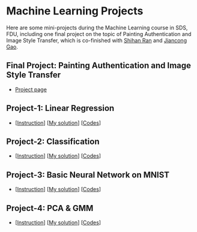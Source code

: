 # Machine Learning Projects
Here are some mini-projects during the Machine Learning course in SDS, FDU, including one final project on the topic of Painting Authentication and Image Style Transfer, which is co-finished with [Shihan Ran](https://github.com/Rshcaroline) and [Jiancong Gao](https://github.com/jcgao).

## Final Project: Painting Authentication and Image Style Transfer

- [Project page](https://github.com/zhangshun97/Machine-Learning-Projects/tree/master/FDU_ML_Final_Project)

## Project-1: Linear Regression

- \[[Instruction](https://github.com/zhangshun97/Machine_Learning_Projects/blob/master/project1/project_1_Guide_paper.pdf)\]   \[[My solution](https://github.com/zhangshun97/Machine_Learning_Projects/blob/master/project1/Project_1_my_version.pdf)\]   \[[Codes](https://github.com/zhangshun97/Machine_Learning_Projects/tree/master/project1/codes)\]

## Project-2: Classification

- \[[Instruction](https://github.com/zhangshun97/Machine_Learning_Projects/blob/master/project2/project_2_Guide_paper.pdf)\]   \[[My solution](https://github.com/zhangshun97/Machine_Learning_Projects/blob/master/project2/Project2_my_version.pdf)\]   \[[Codes](https://github.com/zhangshun97/Machine_Learning_Projects/tree/master/project2/codes)\]

## Project-3: Basic Neural Network on MNIST

- \[[Instruction](https://github.com/zhangshun97/Machine_Learning_Projects/blob/master/project3/project_3_Guide_paper.pdf)\]   \[[My solution](https://github.com/zhangshun97/Machine_Learning_Projects/blob/master/project3/Project3_my_version.pdf)\]   \[[Codes](https://github.com/zhangshun97/Machine_Learning_Projects/tree/master/project3/codes)\]

## Project-4: PCA & GMM

- \[[Instruction](https://github.com/zhangshun97/Machine_Learning_Projects/blob/master/project4/project_4_Guide_paper.pdf)\]   \[[My solution](https://github.com/zhangshun97/Machine_Learning_Projects/blob/master/project4/Project4_my_version.pdf)\]   \[[Codes](https://github.com/zhangshun97/Machine_Learning_Projects/tree/master/project4/codes)\]

## 

